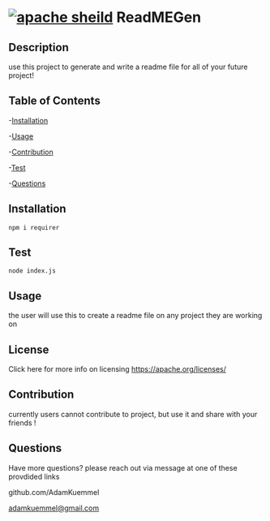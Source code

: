 # [![apache sheild](https://img.shields.io/badge/license-Apache-green)](https://apache.org/licenses/) ReadMEGen

## Description

use this project to generate and write a readme file for all of your future project!

## Table of Contents

-[Installation](#installation)

-[Usage](#usage)

-[Contribution](#contribution)

-[Test](#test)

-[Questions](#questions)

## Installation

```
npm i requirer
```

## Test

```
node index.js
```

## Usage

the user will use this to create a readme file on any project they are working on

## License

Click here for more info on licensing https://apache.org/licenses/

## Contribution

currently users cannot contribute to project, but use it and share with your friends !

## Questions

Have more questions? please reach out via message at one of these provdided links

github.com/AdamKuemmel

adamkuemmel@gmail.com
